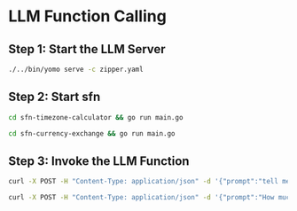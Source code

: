 # LLM Function Calling

## Step 1: Start the LLM Server

```bash
./../bin/yomo serve -c zipper.yaml
```

## Step 2: Start sfn

```bash
cd sfn-timezone-calculator && go run main.go
```

```bash
cd sfn-currency-exchange && go run main.go
```

## Step 3: Invoke the LLM Function

```bash
curl -X POST -H "Content-Type: application/json" -d '{"prompt":"tell me the time in Singapore, based on the time provided: Thursday, February 15th, 2024 7:00am to 8:00am (UTC-08:00) Pacific Time - Los Angeles?"}' http://127.0.0.1:8000/invoke
```

```bash
curl -X POST -H "Content-Type: application/json" -d '{"prompt":"How much is 100 US dollar in Singapore currency"}' http://127.0.0.1:8000/invoke
```
